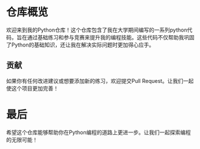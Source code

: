 # 仓库概览

欢迎来到我的Python仓库！这个仓库包含了我在大学期间编写的一系列python代码，旨在通过基础练习和参与竞赛来提升我的编程技能。这些代码不仅帮助我巩固了Python的基础知识，还让我在解决实际问题时更加得心应手。

## 贡献

如果你有任何改进建议或想要添加新的练习，欢迎提交Pull Request。让我们一起使这个项目更加完善！

# 最后

希望这个仓库能够帮助你在Python编程的道路上更进一步。让我们一起探索编程的无限可能！


